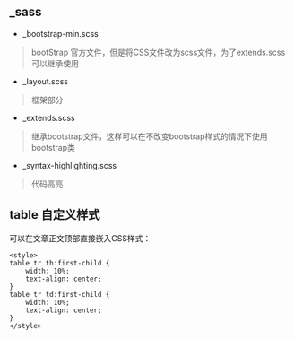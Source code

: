 

## _sass
* _bootstrap-min.scss

> bootStrap 官方文件，但是将CSS文件改为scss文件，为了extends.scss可以继承使用

* _layout.scss

> 框架部分

* _extends.scss

> 继承bootstrap文件，这样可以在不改变bootstrap样式的情况下使用bootstrap类

* _syntax-highlighting.scss

> 代码高亮


## table 自定义样式

可以在文章正文顶部直接嵌入CSS样式：
```
<style>
table tr th:first-child {
    width: 10%;
    text-align: center;
}
table tr td:first-child {
    width: 10%;
    text-align: center;
}
</style>
```